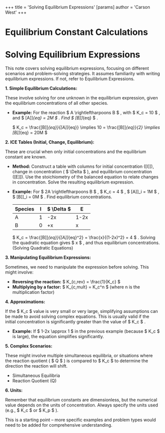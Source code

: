 +++
 title = 'Solving Equilibrium Expressions'
[params]
	author = 'Carson West'
+++
# Equilibrium Constant Calculations
# Solving Equilibrium Expressions

This note covers solving equilibrium expressions, focusing on different scenarios and problem-solving strategies.  It assumes familiarity with writing equilibrium expressions.  If not, refer to Equilibrium Expressions.

**1.  Simple Equilibrium Calculations:**

These involve solving for one unknown in the equilibrium expression, given the equilibrium concentrations of all other species.

* **Example:**  For the reaction  $ A \rightleftharpoons B $ , with  $ K_c = 10 $ , and  $ [A]]_{eq} = 2M $ . Find  $ [B]]_{eq} $ .

    $ K_c = \frac{[B]]_{eq}}{[A]]_{eq}} \implies 10 = \frac{[B]]_{eq}}{2} \implies [B]]_{eq} = 20M $ 


**2. ICE Tables (Initial, Change, Equilibrium):**

These are crucial when only initial concentrations and the equilibrium constant are known.

* **Method:**  Construct a table with columns for initial concentration ([I]]), change in concentration ( $ \Delta $ ), and equilibrium concentration ([E]]).  Use the stoichiometry of the balanced equation to relate changes in concentration.  Solve the resulting equilibrium expression.

* **Example:** For  $ 2A \rightleftharpoons B $ ,  $ K_c = 4 $ ,  $ [A]]_i = 1M $ ,  $ [B]]_i = 0M $ . Find equilibrium concentrations.

   | Species | I     |  $ \Delta $    | E       |
   |---------|-------|-----------|---------|
   | A       | 1     | -2x       | 1-2x    |
   | B       | 0     | +x        | x       |

    $ K_c = \frac{[B]]_{eq}}{[A]]_{eq}^2} = \frac{x}{(1-2x)^2} = 4 $ .  Solving the quadratic equation gives  $ x $ , and thus equilibrium concentrations.  (Solving Quadratic Equations)

**3. Manipulating Equilibrium Expressions:**

Sometimes, we need to manipulate the expression before solving. This might involve:

*   **Reversing the reaction:**   $ K_{c,rev} = \frac{1}{K_c} $ 
*   **Multiplying by a factor:**  $ K_{c,mult} = K_c^n $  (where n is the multiplication factor)

**4.  Approximations:**

If the  $ K_c $  value is very small or very large, simplifying assumptions can be made to avoid solving complex equations.  This is usually valid if the initial concentration is significantly greater than the value of  $ K_c $ .

*   **Example:**  If  $ 1-2x \approx 1 $  in the previous example (because  $ K_c $  is large), the equation simplifies significantly.

**5.  Complex Scenarios:**

These might involve multiple simultaneous equilibria, or situations where the reaction quotient ( $ Q $ ) is compared to  $ K_c $  to determine the direction the reaction will shift.

* Simultaneous Equilibria
* Reaction Quotient (Q)


**6.  Units:**

Remember that equilibrium constants are dimensionless, but the numerical value depends on the units of concentration.  Always specify the units used (e.g.,  $ K_c $  or  $ K_p $ ).



This is a starting point – more specific examples and problem types would need to be added for comprehensive understanding.
